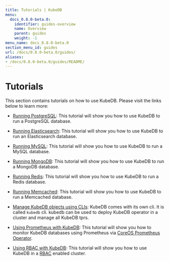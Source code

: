 ```yaml
---
title: Tutorials | KubeDB
menu:
  docs_0.8.0-beta.0:
    identifier: guides-overview
    name: Overview
    parent: guides
    weight: -1
menu_name: docs_0.8.0-beta.0
section_menu_id: guides
url: /docs/0.8.0-beta.0/guides/
aliases:
- /docs/0.8.0-beta.0/guides/README/
---
```


# Tutorials

This section contains tutorials on how to use KubeDB. Please visit the links below to learn more:

 - [Running PostgreSQL](/docs/0.8.0-beta.0/guides/postgres/overview): This tutorial will show you how to use KubeDB to run a PostgreSQL database.

 - [Running Elasticsearch](/docs/0.8.0-beta.0/guides/elasticsearch/overview): This tutorial will show you how to use KubeDB to run an Elasticsearch database.

 - [Running MySQL](/docs/0.8.0-beta.0/guides/mysql/overview): This tutorial will show you how to use KubeDB to run a MySQL database.
 
 - [Running MongoDB](/docs/0.8.0-beta.0/guides/mongodb/overview): This tutorial will show you how to use KubeDB to run a MongoDB database.
 
 - [Running Redis](/docs/0.8.0-beta.0/guides/redis/overview): This tutorial will show you how to use KubeDB to run a Redis database.
 
 - [Running Memcached](/docs/0.8.0-beta.0/guides/memcached/overview): This tutorial will show you how to use KubeDB to run a Memcached database.
 
 - [Manage KubeDB objects using CLIs](/docs/0.8.0-beta.0/guides/cli): KubeDB comes with its own cli. It is called `kubedb` cli. kubedb can be used to deploy KubeDB operator in a cluster and manage all KubeDB tprs.

 - [Using Prometheus with KubeDB](/docs/0.8.0-beta.0/guides/monitoring): This tutorial will show you how to monitor KubeDB databases using Prometheus via [CoreOS Prometheus Operator](https://github.com/coreos/prometheus-operator).
 
 - [Using RBAC with KubeDB](/docs/0.8.0-beta.0/guides/rbac): This tutorial will show you how to use KubeDB in a [RBAC](https://kubernetes.io/docs/admin/authorization/rbac/) enabled cluster.
